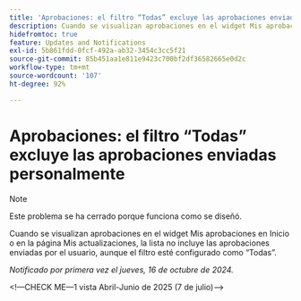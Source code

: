 ```yaml
---
title: 'Aprobaciones: el filtro “Todas” excluye las aprobaciones enviadas personalmente'
description: Cuando se visualizan aprobaciones en el widget Mis aprobaciones en Inicio o en la página Mis actualizaciones, la lista no incluye las aprobaciones enviadas por el usuario, aunque el filtro esté configurado como “Todas”.
hidefromtoc: true
feature: Updates and Notifications
exl-id: 5b861fdd-0fcf-492a-ab32-3454c3cc5f21
source-git-commit: 85b451aa1e811e9423c700bf2df36582665e0d2c
workflow-type: tm+mt
source-wordcount: '107'
ht-degree: 92%

---
```


# Aprobaciones: el filtro “Todas” excluye las aprobaciones enviadas personalmente

>[!NOTE]
>
>Este problema se ha cerrado porque funciona como se diseñó.

Cuando se visualizan aprobaciones en el widget Mis aprobaciones en Inicio o en la página Mis actualizaciones, la lista no incluye las aprobaciones enviadas por el usuario, aunque el filtro esté configurado como “Todas”.

_Notificado por primera vez el jueves, 16 de octubre de 2024._

&lt;!—CHECK ME—1 vista Abril-Junio de 2025 (7 de julio)—>